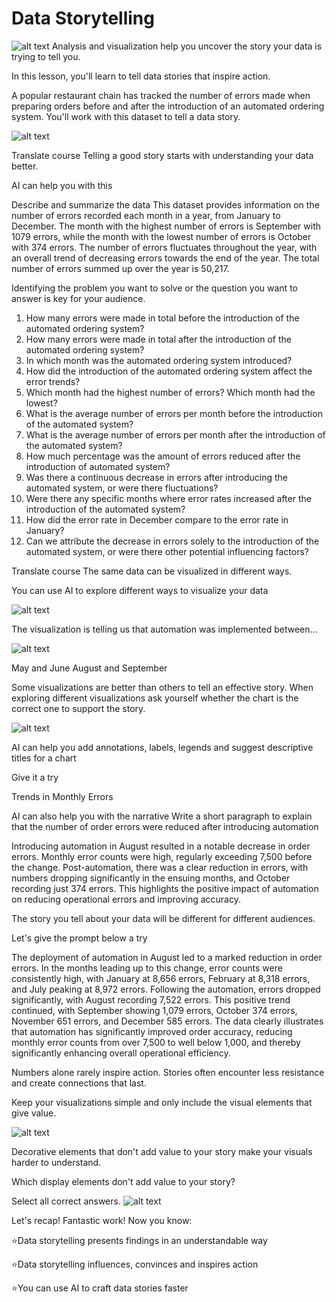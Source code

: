 # Data Storytelling

![alt text](image.png)
Analysis and visualization help you uncover the story your data is trying to tell you. 

In this lesson, you'll learn to tell data stories that inspire action.

A popular restaurant chain has tracked the number of errors made when preparing orders before and after the introduction of an automated ordering system. You'll work with this dataset to tell a data story.

![alt text](image-1.png)


Translate course
Telling a good story starts with understanding your data better.

AI can help you with this

Describe and summarize the data
This dataset provides information on the number of errors recorded each month in a year, from January to December. The month with the highest number of errors is September with 1079 errors, while the month with the lowest number of errors is October with 374 errors. The number of errors fluctuates throughout the year, with an overall trend of decreasing errors towards the end of the year. The total number of errors summed up over the year is 50,217.

Identifying the problem you want to solve or the question you want to answer is key for your audience.


1. How many errors were made in total before the introduction of the automated ordering system?
2. How many errors were made in total after the introduction of the automated ordering system?
3. In which month was the automated ordering system introduced?
4. How did the introduction of the automated ordering system affect the error trends?
5. Which month had the highest number of errors? Which month had the lowest?
6. What is the average number of errors per month before the introduction of the automated system?
7. What is the average number of errors per month after the introduction of the automated system?
8. How much percentage was the amount of errors reduced after the introduction of automated system?
9. Was there a continuous decrease in errors after introducing the automated system, or were there fluctuations?
10. Were there any specific months where error rates increased after the introduction of the automated system?
11. How did the error rate in December compare to the error rate in January? 
12. Can we attribute the decrease in errors solely to the introduction of the automated system, or were there other potential influencing factors?


Translate course
The same data can be visualized in different ways.

You can use AI to explore different ways to visualize your data

![alt text](image-2.png)

The visualization is telling us that automation was implemented between…

![alt text](image-3.png)

May and June
August and September

Some visualizations are better than others to tell an effective story. When exploring different visualizations ask yourself whether the chart is the correct one to support the story.

![alt text](image-4.png)

AI can help you add annotations, labels, legends and suggest descriptive titles for a chart

Give it a try

Trends in Monthly Errors

AI can also help you with the narrative
Write a short paragraph to explain that the number of order errors were reduced after introducing automation

Introducing automation in August resulted in a notable decrease in order errors. Monthly error counts were high, regularly exceeding 7,500 before the change. Post-automation, there was a clear reduction in errors, with numbers dropping significantly in the ensuing months, and October recording just 374 errors. This highlights the positive impact of automation on reducing operational errors and improving accuracy.

The story you tell about your data will be different for different audiences.

Let's give the prompt below a try

The deployment of automation in August led to a marked reduction in order errors. In the months leading up to this change, error counts were consistently high, with January at 8,656 errors, February at 8,318 errors, and July peaking at 8,972 errors. Following the automation, errors dropped significantly, with August recording 7,522 errors. This positive trend continued, with September showing 1,079 errors, October 374 errors, November 651 errors, and December 585 errors. The data clearly illustrates that automation has significantly improved order accuracy, reducing monthly error counts from over 7,500 to well below 1,000, and thereby significantly enhancing overall operational efficiency.

Numbers alone rarely inspire action. Stories often encounter less resistance and create connections that last.

Keep your visualizations simple and only include the visual elements that give value.

![alt text](image-5.png)


Decorative elements that don't add value to your story make your visuals harder to understand.

Which display elements don't add value to your story?

Select all correct answers.
![alt text](image-6.png)


Let's recap!
Fantastic work! Now you know:

⭐Data storytelling presents findings in an understandable way

⭐Data storytelling influences, convinces and inspires action

⭐You can use AI to craft data stories faster

